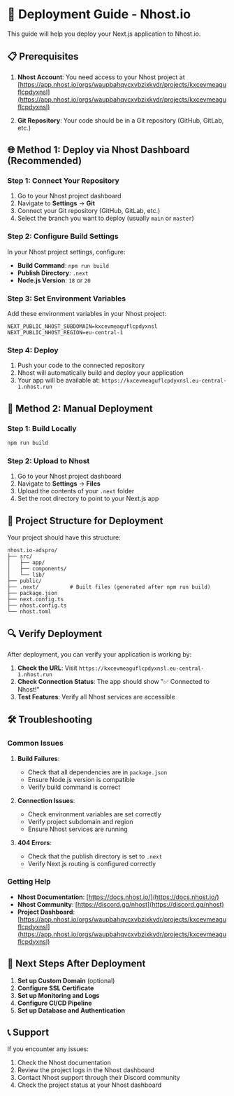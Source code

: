 # 🚀 Deployment Guide - Nhost.io

This guide will help you deploy your Next.js application to Nhost.io.

## 📋 Prerequisites

1. **Nhost Account**: You need access to your Nhost project at [https://app.nhost.io/orgs/waupbahqvcxvbzixkydr/projects/kxcevmeaguflcpdyxnsl](https://app.nhost.io/orgs/waupbahqvcxvbzixkydr/projects/kxcevmeaguflcpdyxnsl)

2. **Git Repository**: Your code should be in a Git repository (GitHub, GitLab, etc.)

## 🌐 Method 1: Deploy via Nhost Dashboard (Recommended)

### Step 1: Connect Your Repository

1. Go to your Nhost project dashboard
2. Navigate to **Settings** → **Git**
3. Connect your Git repository (GitHub, GitLab, etc.)
4. Select the branch you want to deploy (usually `main` or `master`)

### Step 2: Configure Build Settings

In your Nhost project settings, configure:

- **Build Command**: `npm run build`
- **Publish Directory**: `.next`
- **Node.js Version**: `18` or `20`

### Step 3: Set Environment Variables

Add these environment variables in your Nhost project:

```
NEXT_PUBLIC_NHOST_SUBDOMAIN=kxcevmeaguflcpdyxnsl
NEXT_PUBLIC_NHOST_REGION=eu-central-1
```

### Step 4: Deploy

1. Push your code to the connected repository
2. Nhost will automatically build and deploy your application
3. Your app will be available at: `https://kxcevmeaguflcpdyxnsl.eu-central-1.nhost.run`

## 🔧 Method 2: Manual Deployment

### Step 1: Build Locally

```bash
npm run build
```

### Step 2: Upload to Nhost

1. Go to your Nhost project dashboard
2. Navigate to **Settings** → **Files**
3. Upload the contents of your `.next` folder
4. Set the root directory to point to your Next.js app

## 📁 Project Structure for Deployment

Your project should have this structure:

```
nhost.io-adspro/
├── src/
│   ├── app/
│   ├── components/
│   └── lib/
├── public/
├── .next/          # Built files (generated after npm run build)
├── package.json
├── next.config.ts
├── nhost.config.ts
└── nhost.toml
```

## 🔍 Verify Deployment

After deployment, you can verify your application is working by:

1. **Check the URL**: Visit `https://kxcevmeaguflcpdyxnsl.eu-central-1.nhost.run`
2. **Check Connection Status**: The app should show "✅ Connected to Nhost!"
3. **Test Features**: Verify all Nhost services are accessible

## 🛠️ Troubleshooting

### Common Issues

1. **Build Failures**:
   - Check that all dependencies are in `package.json`
   - Ensure Node.js version is compatible
   - Verify build command is correct

2. **Connection Issues**:
   - Check environment variables are set correctly
   - Verify project subdomain and region
   - Ensure Nhost services are running

3. **404 Errors**:
   - Check that the publish directory is set to `.next`
   - Verify Next.js routing is configured correctly

### Getting Help

- **Nhost Documentation**: [https://docs.nhost.io/](https://docs.nhost.io/)
- **Nhost Community**: [https://discord.gg/nhost](https://discord.gg/nhost)
- **Project Dashboard**: [https://app.nhost.io/orgs/waupbahqvcxvbzixkydr/projects/kxcevmeaguflcpdyxnsl](https://app.nhost.io/orgs/waupbahqvcxvbzixkydr/projects/kxcevmeaguflcpdyxnsl)

## 🎯 Next Steps After Deployment

1. **Set up Custom Domain** (optional)
2. **Configure SSL Certificate**
3. **Set up Monitoring and Logs**
4. **Configure CI/CD Pipeline**
5. **Set up Database and Authentication**

## 📞 Support

If you encounter any issues:

1. Check the Nhost documentation
2. Review the project logs in the Nhost dashboard
3. Contact Nhost support through their Discord community
4. Check the project status at your Nhost dashboard 